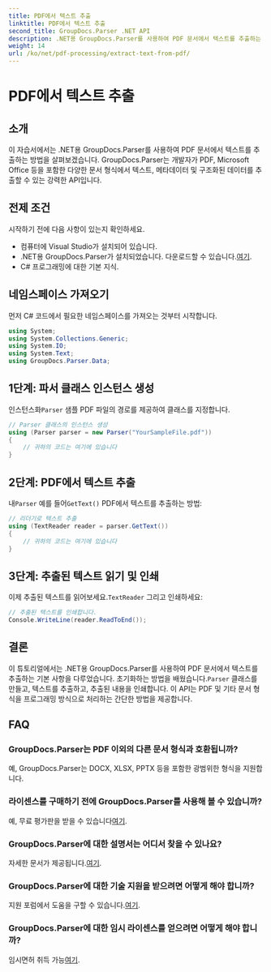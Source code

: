 ```yaml
---
title: PDF에서 텍스트 추출
linktitle: PDF에서 텍스트 추출
second_title: GroupDocs.Parser .NET API
description: .NET용 GroupDocs.Parser를 사용하여 PDF 문서에서 텍스트를 추출하는 방법을 알아보세요. 개발자를 위한 단계별 튜토리얼입니다.
weight: 14
url: /ko/net/pdf-processing/extract-text-from-pdf/
---
```


# PDF에서 텍스트 추출

## 소개
이 자습서에서는 .NET용 GroupDocs.Parser를 사용하여 PDF 문서에서 텍스트를 추출하는 방법을 살펴보겠습니다. GroupDocs.Parser는 개발자가 PDF, Microsoft Office 등을 포함한 다양한 문서 형식에서 텍스트, 메타데이터 및 구조화된 데이터를 추출할 수 있는 강력한 API입니다.
## 전제 조건
시작하기 전에 다음 사항이 있는지 확인하세요.
- 컴퓨터에 Visual Studio가 설치되어 있습니다.
-  .NET용 GroupDocs.Parser가 설치되었습니다. 다운로드할 수 있습니다.[여기](https://releases.groupdocs.com/parser/net/).
- C# 프로그래밍에 대한 기본 지식.

## 네임스페이스 가져오기
먼저 C# 코드에서 필요한 네임스페이스를 가져오는 것부터 시작합니다.
```csharp
using System;
using System.Collections.Generic;
using System.IO;
using System.Text;
using GroupDocs.Parser.Data;
```
## 1단계: 파서 클래스 인스턴스 생성
 인스턴스화`Parser` 샘플 PDF 파일의 경로를 제공하여 클래스를 지정합니다.
```csharp
// Parser 클래스의 인스턴스 생성
using (Parser parser = new Parser("YourSampleFile.pdf"))
{
    // 귀하의 코드는 여기에 있습니다
}
```
## 2단계: PDF에서 텍스트 추출
 내`Parser` 예를 들어`GetText()` PDF에서 텍스트를 추출하는 방법:
```csharp
// 리더기로 텍스트 추출
using (TextReader reader = parser.GetText())
{
    // 귀하의 코드는 여기에 있습니다
}
```
## 3단계: 추출된 텍스트 읽기 및 인쇄
 이제 추출된 텍스트를 읽어보세요.`TextReader` 그리고 인쇄하세요:
```csharp
// 추출된 텍스트를 인쇄합니다.
Console.WriteLine(reader.ReadToEnd());
```

## 결론
 이 튜토리얼에서는 .NET용 GroupDocs.Parser를 사용하여 PDF 문서에서 텍스트를 추출하는 기본 사항을 다루었습니다. 초기화하는 방법을 배웠습니다.`Parser` 클래스를 만들고, 텍스트를 추출하고, 추출된 내용을 인쇄합니다. 이 API는 PDF 및 기타 문서 형식을 프로그래밍 방식으로 처리하는 간단한 방법을 제공합니다.

## FAQ
### GroupDocs.Parser는 PDF 이외의 다른 문서 형식과 호환됩니까?
예, GroupDocs.Parser는 DOCX, XLSX, PPTX 등을 포함한 광범위한 형식을 지원합니다.
### 라이센스를 구매하기 전에 GroupDocs.Parser를 사용해 볼 수 있습니까?
 예, 무료 평가판을 받을 수 있습니다[여기](https://releases.groupdocs.com/).
### GroupDocs.Parser에 대한 설명서는 어디서 찾을 수 있나요?
 자세한 문서가 제공됩니다.[여기](https://tutorials.groupdocs.com/parser/net/).
### GroupDocs.Parser에 대한 기술 지원을 받으려면 어떻게 해야 합니까?
 지원 포럼에서 도움을 구할 수 있습니다.[여기](https://forum.groupdocs.com/c/parser/17).
### GroupDocs.Parser에 대한 임시 라이센스를 얻으려면 어떻게 해야 합니까?
 임시면허 취득 가능[여기](https://purchase.groupdocs.com/temporary-license/).